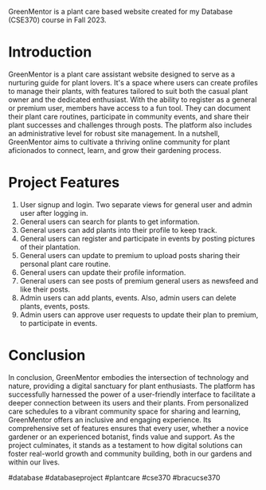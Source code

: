 GreenMentor is a plant care based website created for my Database (CSE370) course in Fall 2023. 


# Introduction

GreenMentor is a plant care assistant website designed to serve as a nurturing guide for plant lovers. It's a space where users can create profiles to manage their plants, with features tailored to suit both the casual plant owner and the dedicated enthusiast. With the ability to register as a general or premium user, members have access to a fun tool. They can document their plant care routines, participate in community events, and share their plant successes and challenges through posts. The platform also includes an administrative level for robust site management. In a nutshell, GreenMentor aims to cultivate a thriving online community for plant aficionados to connect, learn, and grow their gardening process.


# Project Features 

1. User signup and login. Two separate views for general user and admin user after logging in.
2. General users can search for plants to get information.
3.  General users can add plants into their profile to keep track.
4. General users can register and participate in events by posting pictures of their plantation.
5. General users can update to premium to upload posts sharing their personal plant care routine.
6. General users can update their profile information.
7. General users can see posts of premium general users as newsfeed and like their posts.
8. Admin users can add plants, events. Also, admin users can delete plants, events, posts.
9. Admin users can approve user requests to update their plan to premium, to participate in events.


# Conclusion 

In conclusion, GreenMentor embodies the intersection of technology and nature, providing a digital sanctuary for plant enthusiasts. The platform has successfully harnessed the power of a user-friendly interface to facilitate a deeper connection between its users and their plants. From personalized care schedules to a vibrant community space for sharing and learning, GreenMentor offers an inclusive and engaging experience. Its comprehensive set of features ensures that every user, whether a novice gardener or an experienced botanist, finds value and support. As the project culminates, it stands as a testament to how digital solutions can foster real-world growth and community building, both in our gardens and within our lives.


#database #databaseproject #plantcare #cse370 #bracucse370
